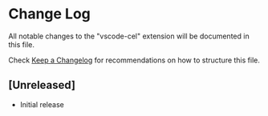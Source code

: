 # Change Log
All notable changes to the "vscode-cel" extension will be documented in this file.

Check [Keep a Changelog](http://keepachangelog.com/) for recommendations on how to structure this file.

## [Unreleased]
- Initial release